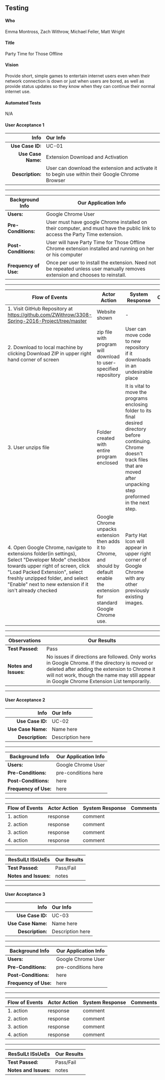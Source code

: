 ## Testing

#### Who
Emma Montross, Zach Withrow, Michael Feller, Matt Wright

#### Title 
Party Time for Those Offline

#### Vision
Provide short, simple games to entertain internet users even when their network connection is down or just when users are bored, as well as provide status updates so they know when they can continue their normal internet use.

#### Automated Tests
N/A

#### User Acceptance 1
| Info | Our Info |
| -----: | :----- |
| **Use Case ID:** | UC-01 |
| **Use Case Name:** | Extension Download and Activation |
| **Description:** | User can download the extension and activate it to begin use within their Google Chrome Browser |

___________

|Background Info | Our Application Info|
 -------------- | -------------- 
| **Users:** | Google Chrome User |
| **Pre-Conditions:** | User must have google Chrome installed on their computer, and must have the public link to access the Party Time extension.  |
| **Post-Conditions:** | User will have Party Time for Those Offline Chrome extension installed and running on her or his computer |
| **Frequency of Use:** | Once per user to install the extension. Need not be repeated unless user manually removes extension and chooses to reinstall. |

_______

Flow of Events | Actor Action |  System Response | Comments
--------------- | -------------- | -------------- | -------------- 
 | 1. Visit GitHub Repository at https://github.com/ZWithrow/3308-Spring-2016-Project/tree/master | Website shown |  -
 | 2. Download to local machine by clicking Download ZIP in upper right hand corner of screen | zip file with program will download to user-specified repository | User can move code to new repository if it downloads in an undesirable place
 | 3. User unzips file | Folder created with entire program enclosed | It is vital to move the programs enclosing folder to its final desired directory before continuing. Chrome doesn't track files that are moved after unpacking step preformed in the next step.
 | 4. Open Google Chrome, navigate to extensions folder(in settings), Select "Developer Mode" checkbox towards upper right of screen, click "Load Packed Extension", select freshly unzipped folder, and select "Enable" next to new extension if it isn't already checked | Google Chrome unpacks extension then adds it to Chrome, and should by default enable the extension for standard Google Chrome use. | Party Hat Icon will appear in upper right corner of Google Chrome with any other previously existing images.


_______



 Observations  | Our Results
--------------- | --------------
 **Test Passed:** | Pass 
 **Notes and Issues:** | No issues if directions are followed. Only works in Google Chrome. If the directory is moved or deleted after adding the extension to Chrome it will not work, though the name may still appear in Google Chrome Extension List temporarily.








______________________________________________________________________________________________________

#### User Acceptance 2
| Info | Our Info |
| -----: | :----- |
| **Use Case ID:** | UC-02 |
| **Use Case Name:** | Name here |
| **Description:** | Description here |

___________

|Background Info | Our Application Info|
 -------------- | -------------- 
| **Users:** | Google Chrome User |
| **Pre-Conditions:** | pre-conditions here |
| **Post-Conditions:** | here |
| **Frequency of Use:** | here |

_______

Flow of Events | Actor Action |  System Response | Comments
--------------- | -------------- | -------------- | -------------- 
 | 1. action | response | comment
 | 2. action | response | comment
 | 3. action | response | comment
 | 4. action | response | comment


_______



 ResSulLt ISsUeEs  | Our Results
--------------- | --------------
 **Test Passed:** | Pass/Fail 
 **Notes and Issues:** | notes 








______________________________________________________________________________________________________



#### User Acceptance 3
| Info | Our Info |
| -----: | :----- |
| **Use Case ID:** | UC-03 |
| **Use Case Name:** | Name here |
| **Description:** | Description here |

___________

|Background Info | Our Application Info|
 -------------- | -------------- 
| **Users:** | Google Chrome User |
| **Pre-Conditions:** | pre-conditions here |
| **Post-Conditions:** | here |
| **Frequency of Use:** | here |

_______

Flow of Events | Actor Action |  System Response | Comments
--------------- | -------------- | -------------- | -------------- 
 | 1. action | response | comment
 | 2. action | response | comment
 | 3. action | response | comment
 | 4. action | response | comment


_______



 ResSulLt ISsUeEs  | Our Results
--------------- | --------------
 **Test Passed:** | Pass/Fail 
 **Notes and Issues:** | notes 

